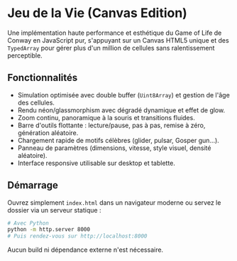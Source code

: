 # Jeu de la Vie (Canvas Edition)

Une implémentation haute performance et esthétique du Game of Life de Conway en JavaScript pur, s'appuyant sur un Canvas HTML5 unique et des `TypedArray` pour gérer plus d'un million de cellules sans ralentissement perceptible.

## Fonctionnalités

- Simulation optimisée avec double buffer (`Uint8Array`) et gestion de l'âge des cellules.
- Rendu néon/glassmorphism avec dégradé dynamique et effet de glow.
- Zoom continu, panoramique à la souris et transitions fluides.
- Barre d'outils flottante : lecture/pause, pas à pas, remise à zéro, génération aléatoire.
- Chargement rapide de motifs célèbres (glider, pulsar, Gosper gun...).
- Panneau de paramètres (dimensions, vitesse, style visuel, densité aléatoire).
- Interface responsive utilisable sur desktop et tablette.

## Démarrage

Ouvrez simplement `index.html` dans un navigateur moderne ou servez le dossier via un serveur statique :

```bash
# Avec Python
python -m http.server 8000
# Puis rendez-vous sur http://localhost:8000
```

Aucun build ni dépendance externe n'est nécessaire.
